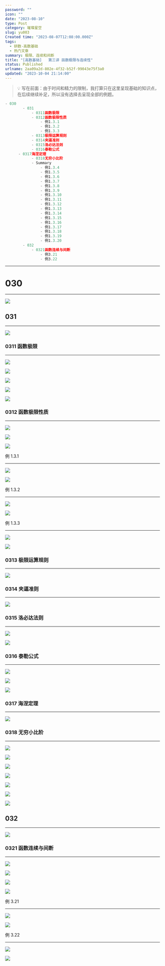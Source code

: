 ```yaml
---
password: ""
icon: ""
date: "2023-08-10"
type: Post
category: 璀璨星空
slug: yu003
Created time: "2023-08-07T12:08:00.000Z"
tags:
  - 研数-高数基础
  - 热门文章
summary: 极限、连续和间断
title: "[高数基础]   第三讲 函数极限与连续性"
status: Published
urlname: 2aa09a2d-802e-4f32-b52f-99043e75f3a0
updated: "2023-10-04 21:14:00"
---
```


> 💡 写在前面：由于时间和精力的限制，我打算只在这里呈现基础的知识点，在后续继续补足，所以没有选择去呈现全部的例题。

```javascript
- 030
		- 031
			- 0311函数极限
			- 0312函数极限性质
				- 例1.3.1
				- 例1.3.2
				- 例1.3.3
			- 0313极限运算规则
			- 0314夹逼准则
			- 0315洛必达法则
			- 0316泰勒公式
      - 0317海涅定理
			- 0318无穷小比阶
			- Summary
				- 例1.3.4
				- 例1.3.5
				- 例1.3.6
				- 例1.3.7
				- 例1.3.8
				- 例1.3.9
				- 例1.3.10
				- 例1.3.11
				- 例1.3.12
				- 例1.3.13
				- 例1.3.14
				- 例1.3.15
				- 例1.3.16
				- 例1.3.17
				- 例1.3.18
				- 例1.3.19
				- 例1.3.20
		- 032
			- 0321函数连续与间断
				- 例3.21
				- 例3.22
```

---

# 030

---

![](https://bu.dusays.com/2023/09/12/650061136a382.png)

## 031

---

![](https://bu.dusays.com/2023/09/12/6500612ac7030.png)

### 0311 函数极限

---

![](https://bu.dusays.com/2023/09/12/6500612d65395.png)

![](https://bu.dusays.com/2023/09/12/6500613025615.png)

![](https://bu.dusays.com/2023/09/12/65006131505df.png)

![](https://bu.dusays.com/2023/09/12/6500613227f2f.png)

![](https://bu.dusays.com/2023/09/12/6500615e0f7a0.png)

### 0312 函数极限性质

---

![](https://bu.dusays.com/2023/09/12/650061876e5ec.png)

![](https://bu.dusays.com/2023/09/12/6500618868865.png)

![](https://bu.dusays.com/2023/09/12/650061897e851.png)

例 1.3.1

---

![](https://bu.dusays.com/2023/09/12/650061a2c860d.png)

![](https://bu.dusays.com/2023/09/12/650061a48f77b.png)

例 1.3.2

---

![](https://bu.dusays.com/2023/09/12/650061fc883be.png)

![](https://bu.dusays.com/2023/09/12/650061fe48585.png)

例 1.3.3

---

![](https://bu.dusays.com/2023/09/12/65006213d29b1.png)

![](https://bu.dusays.com/2023/09/12/650062155dfc0.png)

### 0313 极限运算规则

---

![](https://bu.dusays.com/2023/09/12/6500622891cb0.png)

### 0314 夹逼准则

---

![](https://bu.dusays.com/2023/09/12/6500623fd8463.png)

### 0315 洛必达法则

---

![](https://bu.dusays.com/2023/09/12/650062419e7bb.png)

![](https://bu.dusays.com/2023/09/12/650062434b3d2.png)

### 0316 泰勒公式

---

![](https://bu.dusays.com/2023/09/12/65006244ca319.png)

![](https://bu.dusays.com/2023/09/12/650062464d196.png)

![](https://bu.dusays.com/2023/09/12/650062665f4f9.png)

### 0317 海涅定理

---

![](https://bu.dusays.com/2023/09/12/65006285eea4d.png)

### 0318 无穷小比阶

---

![](https://bu.dusays.com/2023/09/12/65006287d4d99.png)

![](https://bu.dusays.com/2023/09/12/65006289cc7f4.png)

![](https://bu.dusays.com/2023/09/12/6500628ae3e17.png)

![](https://bu.dusays.com/2023/09/12/6500628ca4d76.png)

![](https://bu.dusays.com/2023/09/12/6500628e4f7d1.png)

![](https://bu.dusays.com/2023/09/12/650062c06c4ff.png)

![](https://bu.dusays.com/2023/09/12/650062c1870b3.png)

## 032

---

![](https://bu.dusays.com/2023/09/12/650062c2f1d32.png)

### 0321 函数连续与间断

---

![](https://bu.dusays.com/2023/09/12/65006313ce90d.png)

![](https://bu.dusays.com/2023/09/12/6500631c8137a.png)

![](https://bu.dusays.com/2023/09/12/6500631dadaf5.png)

![](https://bu.dusays.com/2023/09/12/6500631ea8445.png)

例 3.21

---

![](https://bu.dusays.com/2023/09/12/6500632011871.png)

![](https://bu.dusays.com/2023/09/12/65006321681f3.png)

例 3.22

---

![](https://bu.dusays.com/2023/09/12/65006322a7cb4.png)

![](https://bu.dusays.com/2023/09/12/65006323e15a9.png)
